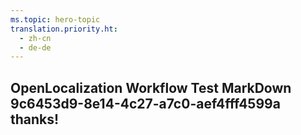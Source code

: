 ```yaml
---
ms.topic: hero-topic
translation.priority.ht: 
  - zh-cn
  - de-de
---
```

## OpenLocalization Workflow Test MarkDown 9c6453d9-8e14-4c27-a7c0-aef4fff4599a thanks!
